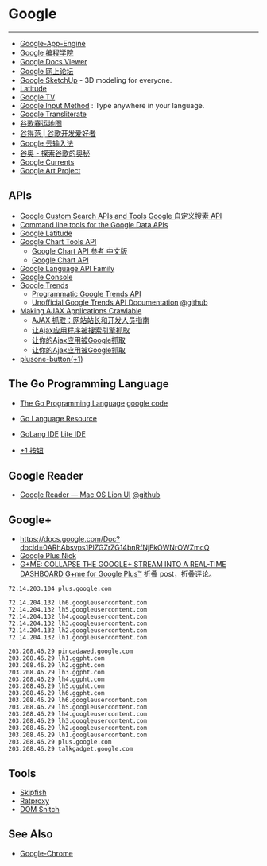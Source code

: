 
# Google

----

* [Google-App-Engine](Google-App-Engine.md)
* [Google 编程学院](http://code.google.com/intl/zh-CN/edu/)
* [Google Docs Viewer](http://docs.google.com/viewer)
* [Google 网上论坛](http://groups.google.bg/)
* [Google SketchUp](http://sketchup.google.com/) - 3D modeling for everyone.
* [Latitude](https://www.google.com/latitude)
* [Google TV](https://www.google.com/tv/)
* [Google Input Method](http://www.google.com/ime/transliteration/) : Type anywhere in your language.
* [Google Transliterate](http://www.google.com/transliterate/)
* [谷歌春运地图](http://www.google.cn/landing/chunyun/)
* [谷得范 | 谷歌开发爱好者](http://gdfans.net/)
* [Google 云输入法](http://www.google.com/transliterate?text=zhongwen)
* [谷奥 - 探索谷歌的奥秘](http://www.guao.hk/)
* [Google Currents](http://www.google.com/producer/currents)
* [Google Art Project](http://www.googleartproject.com/)

## APIs

* [Google Custom Search APIs and Tools](http://code.google.com/apis/customsearch/)
    [Google 自定义搜索 API](http://code.google.com/intl/zh-CN/apis/customsearch/)
* [Command line tools for the Google Data APIs](http://code.google.com/googlecl)
* [Google Latitude](http://code.google.com/apis/latitude/)
* [Google Chart Tools API](http://code.google.com/apis/chart/index.html)
    * [Google Chart API 参考 中文版](http://www.haijd.net/archive/computer/google/google_chart_api/api.html)
    * [Google Chart API](http://www.ruanyifeng.com/blog/2007/12/google_chart_api.html)
* [Google Language API Family](http://code.google.com/apis/language/)
* [Google Console](https://code.google.com/apis/console/)
* [Google Trends](http://www.google.com/trends?hl=zh-CN)
    * [Programmatic Google Trends API](http://www.juiceanalytics.com/openjuice/programmatic-google-trends-api/)
    * [Unofficial Google Trends API Documentation](http://zoastertech.com/projects/googletrends/)
        [@github](https://github.com/suryasev/unofficial-google-trends-api)
* [Making AJAX Applications Crawlable](http://code.google.com/intl/zh-CN/web/ajaxcrawling/)
    * [AJAX 抓取：网站站长和开发人员指南](http://www.google.com/support/webmasters/bin/answer.py?hl=cn&answer=174992)
    * [让Ajax应用程序被搜索引擎抓取](http://www.f2eskills.com/2010/10/let-web-application-crawlable/)
    * [让你的Ajax应用被Google抓取](http://i.wanz.im/2010/03/05/making_ajax_applications_crawlable/)
    * [让你的Ajax应用被Google抓取](http://www.tech-q.cn/thread-5738-1-1.html)
* [plusone-button(+1)](http://www.google.com/webmasters/+1/button/index.html)

## The Go Programming Language

* [The Go Programming Language](http://golang.org/) [google code](http://code.google.com/p/go/)
* [Go Language Resource](http://go-lang.cat-v.org/)
* [GoLang IDE](http://code.google.com/p/golangide/)
    [Lite IDE](http://code.google.com/p/liteide/)

* [+1 按钮](http://www.google.com/webmasters/+1/button/index.html)

## Google Reader

* [Google Reader — Mac OS Lion UI](http://userstyles.org/styles/55956/google-reader-mac-os-lion-ui)
    [@github](https://github.com/aziz/Google-Reader-Lion-UI)

## Google+

* https://docs.google.com/Doc?docid=0ARhAbsvps1PlZGZrZG14bnRfNjFkOWNrOWZmcQ
* [Google Plus Nick](http://gplus.to/)
* [G+ME: COLLAPSE THE GOOGLE+ STREAM INTO A REAL-TIME DASHBOARD](http://huyz.us/google-plus-me/)
    [G+me for Google Plus™](https://chrome.google.com/webstore/detail/oacdcllhgpddmlnhajiacfakhlilbicp)
    折叠 post，折叠评论。
```
72.14.203.104 plus.google.com

72.14.204.132 lh6.googleusercontent.com
72.14.204.132 lh5.googleusercontent.com
72.14.204.132 lh4.googleusercontent.com
72.14.204.132 lh3.googleusercontent.com
72.14.204.132 lh2.googleusercontent.com
72.14.204.132 lh1.googleusercontent.com

203.208.46.29 pincadawed.google.com
203.208.46.29 lh1.ggpht.com
203.208.46.29 lh2.ggpht.com
203.208.46.29 lh3.ggpht.com
203.208.46.29 lh4.ggpht.com
203.208.46.29 lh5.ggpht.com
203.208.46.29 lh6.ggpht.com
203.208.46.29 lh6.googleusercontent.com
203.208.46.29 lh5.googleusercontent.com
203.208.46.29 lh4.googleusercontent.com
203.208.46.29 lh3.googleusercontent.com
203.208.46.29 lh2.googleusercontent.com
203.208.46.29 lh1.googleusercontent.com
203.208.46.29 plus.google.com
203.208.46.29 talkgadget.google.com

```

## Tools

* [Skipfish](https://code.google.com/p/skipfish/)
* [Ratproxy](https://code.google.com/p/ratproxy/)
* [DOM Snitch](https://code.google.com/p/domsnitch/)

## See Also

* [Google-Chrome](Google-Chrome.md)
